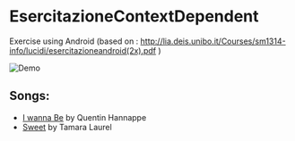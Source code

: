 EsercitazioneContextDependent
=============================

Exercise using Android (based on : http://lia.deis.unibo.it/Courses/sm1314-info/lucidi/esercitazioneandroid(2x).pdf )

![Demo](http://f.cl.ly/items/0n0U1x3W3H3d0n1N0b0Y/Screenshot_2014-06-04-12-30-46.png "Demo")

## Songs:
- [I wanna Be](http://www.jamendo.com/it/track/1108495/i-wanna-be) by Quentin Hannappe
- [Sweet](http://www.jamendo.com/it/track/1122085/sweet) by Tamara Laurel

